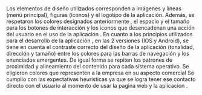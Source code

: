 # 

Los elementos de diseño utilizados corresponden a imágenes y líneas  (menú principal), figuras (íconos) y el logotipo de la aplicación. Además, se respetaron los colores designados anteriormente , el espacio y el tamaño para los botones de interacción y los iconos que desencadenan una acción del usuario en el uso de la aplicación .
En cuanto a los principios utilizados para el desarrollo de la aplicación , en las 2 versiones (IOS y Android), se tiene en cuenta el contraste correcto del diseño de la aplicación  (tonalidad, dirección y tamaño) entre los colores para las barras de navegación y los enunciados emergentes. De igual forma se repiten los patrones de proximidad y alineamiento del contenido para cada sistema operativo.
Se eligieron colores que representen a la empresa  en su aspecto comercial
Se cumplio con las expectativas heuristicas ya que se logra tener ese contacto directo con el usuario al momento de usar la pagina web y la aplicacion .
